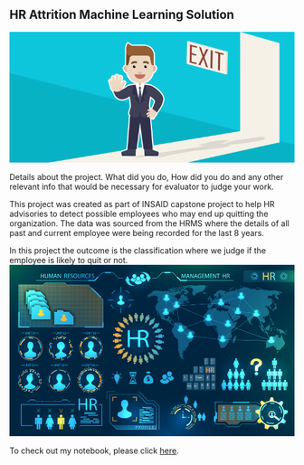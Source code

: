 ## HR Attrition Machine Learning Solution
![enter image description here](https://github.com/AJ3008/hr-employee-attrition-aj/blob/main/Attrtion.png?raw=true)

Details about the project. What did you do, How did you do and any other relevant info that would be necessary for evaluator to  judge your work. 

This project was created as part of INSAID capstone project to help HR advisories to detect possible employees who may end up quitting the organization. The data was sourced from the HRMS where the details of all past and current employee were being recorded for the last 8 years. 

In this project the outcome is the classification where we judge if the employee is likely to quit or not. 
	![enter image description here](https://github.com/AJ3008/hr-employee-attrition-aj/blob/main/hr-analytics-10.jpg?raw=true)

To check out my notebook, please click [here](https://github.com/AJ3008/hr-employee-attrition-aj/blob/main/HR_Analytics.ipynb). 
